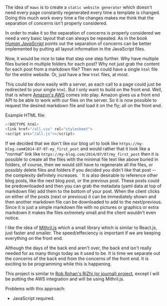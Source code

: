 The idea of `maws` is to create a `static website generator` which doesn't need every page constantly regenerated every time a template is changed. Doing this much work every time a file changes makes me think that the separation of concerns isn't properly considered.

In order to make it so the separation of concerns is properly considered we need a very basic layout that can always be repeated. As in the book [*Human JavaScript*](http://humanjavascript.com/) points out the separation of concerns can be better implemented by putting all layout information in the JavaScript files.

Now, it would be nice to take that step one step further. Why have multiple files buried in multiple folders for each post? Why not just grab the content for each post from a markdown file? Then we could have a single `html` file for the entire website. Or, just have a few `html` files, at most.

This could be done easily with a server, as each call to a page could just be redirected to your single `html`. But I only want to build on the front end. Well, that is where [Amazon's AWS](http://aws.amazon.com/) comes into play. Amazon gives us a front end API to be able to work with our files on the server. So it is now possible to request the desired markdown file and load it on the fly; all on the front end.

Example HTML file:

```javascript
<!DOCTYPE html>
<link href="/all.css" rel="stylesheet">
<script src="/all.js"></script>
```

If we decided that we don't like our blog url to look like `https://my-blog.com#2014-07-07-my_first_post` and would rather that it look like a "normal" link like `https://my-blog.com/2014/07/07/my_first_post` then it is possible to create all the files with the minimal file text like above buried in folders, of course, then we would still have to regenerate all the files, or possibly delete files and folders if you decided you didn't like that post -- the complexity definitely increases.
`
It is also desirable to reference other blog posts, like the next blog post, or the previous post. These posts could be predownloaded and then you can grab the metadata (yaml data at top of markdown file) add them to the bottom of your post. When the client clicks on either of the posts (next or previous) it can be immediately shown and then another markdown file can be downloaded to add to the next/previous. Since it is just a simple markdown file with no pictures or graphics or extra markdown it makes the files extremely small and the client wouldn't even notice.

I like the idea of [Mithril.js](http://lhorie.github.io/mithril/) which a small library which is similar to React.js, just faster and smaller. The speed/effeciency is important if we are keeping everything on the front end.

Although the days of the back end aren't over, the back end isn't really needed for as many things today as it used to be. It is time we separate out the concerns of the back end from the concerns of the front end. It is exciting to be programming while this is happening.

This project is similar to [Rob Rohan's RiZhi (or journal) project](https://github.com/robrohan/rizhi), except I will be putting the AWS integration and will be using Mithril.js.

Problems with this approach:

- JavaScript required.
